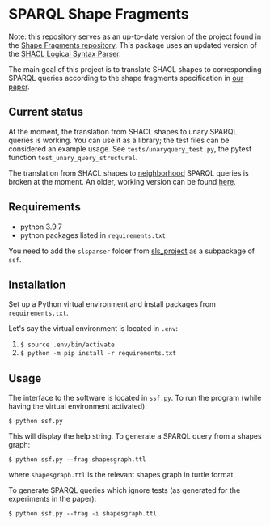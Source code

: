 # SPARQL Shape Fragments
Note: this repository serves as an up-to-date version of the project found in the [Shape Fragments repository](https://github.com/Shape-Fragments/SHACL2SPARQL). This package uses an updated version of the [SHACL Logical Syntax Parser](https://github.com/MaximeJakubowski/sls_project).

The main goal of this project is to translate SHACL shapes to corresponding SPARQL queries according to the shape fragments specification in [our paper](https://openproceedings.org/2023/conf/edbt/paper-3.pdf).

## Current status
At the moment, the translation from SHACL shapes to unary SPARQL queries is working. You can use it as a library; the test files can be considered an example usage. See `tests/unaryquery_test.py`, the pytest function `test_unary_query_structural`.

The translation from SHACL shapes to [neighborhood](https://openproceedings.org/2023/conf/edbt/paper-3.pdf) SPARQL queries is broken at the moment. An older, working version can be found [here](https://github.com/Shape-Fragments/SHACL2SPARQL).

## Requirements
- python 3.9.7
- python packages listed in `requirements.txt`

You need to add the `slsparser` folder from [sls_project](https://github.com/MaximeJakubowski/sls_project) as a subpackage of `ssf`.

## Installation
Set up a Python virtual environment and install packages from `requirements.txt`.

Let's say the virtual environment is located in `.env`:
1. `$ source .env/bin/activate`
2. `$ python -m pip install -r requirements.txt`

## Usage
The interface to the software is located in `ssf.py`. 
To run the program (while having the virtual environment activated): 

`$ python ssf.py`

This will display the help string. To generate a SPARQL query from a shapes graph:

`$ python ssf.py --frag shapesgraph.ttl`

where `shapesgraph.ttl` is the relevant shapes graph in turtle format.

To generate SPARQL queries which ignore tests (as generated for the experiments in the paper):

`$ python ssf.py --frag -i shapesgraph.ttl`
